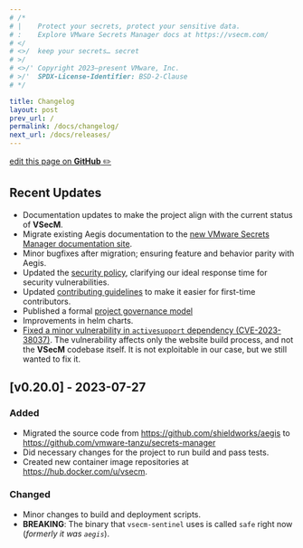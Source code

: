 ```yaml
---
# /*
# |    Protect your secrets, protect your sensitive data.
# :    Explore VMware Secrets Manager docs at https://vsecm.com/
# </
# <>/  keep your secrets… secret
# >/
# <>/' Copyright 2023–present VMware, Inc.
# >/'  SPDX-License-Identifier: BSD-2-Clause
# */

title: Changelog
layout: post
prev_url: /
permalink: /docs/changelog/
next_url: /docs/releases/
---
```


<p class="github-button"
><a href="https://github.com/vmware-tanzu/secrets-manager/blob/main/docs/_pages/0005-changelog.md"
>edit this page on <strong>GitHub</strong> ✏️</a></p>

## Recent Updates

* Documentation updates to make the project align with the current status of
  **VSecM**.
* Migrate existing Aegis documentation to the [new VMware Secrets Manager
  documentation site](https://vsecm.com).
* Minor bugfixes after migration; ensuring feature and behavior parity with
  Aegis.
* Updated the [security policy](https://vsecm.com/docs/security/), clarifying 
  our ideal response time for security vulnerabilities.
* Updated [contributing guidelines](https://vsecm.com/docs/contributing) to 
  make it easier for first-time contributors.
* Published a formal [project governance model](https://vsecm.com/docs/governance/)
* Improvements in helm charts.
* [Fixed a minor vulnerability in `activesupport` dependency
  (CVE-2023-38037)](https://github.com/vmware-tanzu/secrets-manager/pull/215).
  The vulnerability affects only the website build process, and not the
  **VSecM** codebase itself. It is not exploitable in our case, but we still
  wanted to fix it.

## [v0.20.0] - 2023-07-27

### Added

* Migrated the source code from <https://github.com/shieldworks/aegis> to
  <https://github.com/vmware-tanzu/secrets-manager>
* Did necessary changes for the project to run build and pass tests.
* Created new container image repositories at <https://hub.docker.com/u/vsecm>.

### Changed

* Minor changes to build and deployment scripts.
* **BREAKING**: The binary that `vsecm-sentinel` uses is called `safe` right 
  now (*formerly it was `aegis`*).


<!--
Added
Changed
Deprecated
Removed
Security
-->